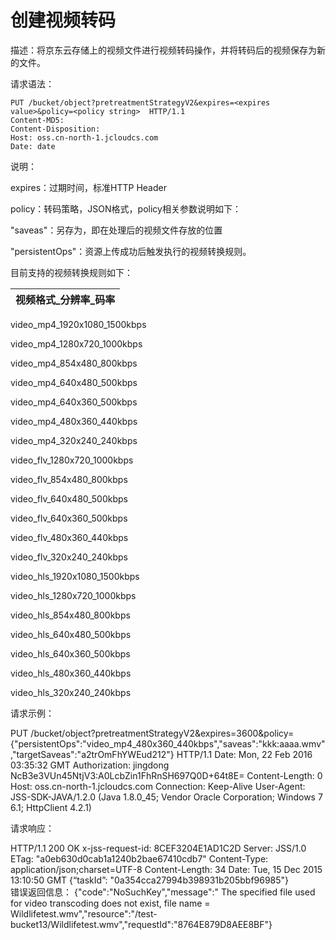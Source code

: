 # 创建视频转码

描述：将京东云存储上的视频文件进行视频转码操作，并将转码后的视频保存为新的文件。

请求语法：
```
PUT /bucket/object?pretreatmentStrategyV2&expires=<expires value>&policy=<policy string>  HTTP/1.1
Content-MD5: 
Content-Disposition: 
Host: oss.cn-north-1.jcloudcs.com
Date: date
```
说明：

expires：过期时间，标准HTTP Header

policy：转码策略，JSON格式，policy相关参数说明如下：

"saveas"：另存为，即在处理后的视频文件存放的位置

"persistentOps"：资源上传成功后触发执行的视频转换规则。

目前支持的视频转换规则如下：

|视频格式_分辨率_码率|
|-|
video_mp4_1920x1080_1500kbps

video_mp4_1280x720_1000kbps

video_mp4_854x480_800kbps

video_mp4_640x480_500kbps

video_mp4_640x360_500kbps

video_mp4_480x360_440kbps

video_mp4_320x240_240kbps

video_flv_1280x720_1000kbps

video_flv_854x480_800kbps

video_flv_640x480_500kbps

video_flv_640x360_500kbps

video_flv_480x360_440kbps

video_flv_320x240_240kbps

video_hls_1920x1080_1500kbps

video_hls_1280x720_1000kbps

video_hls_854x480_800kbps

video_hls_640x480_500kbps

video_hls_640x360_500kbps

video_hls_480x360_440kbps

video_hls_320x240_240kbps



请求示例：

PUT /bucket/object?pretreatmentStrategyV2&expires=3600&policy={"persistentOps":"video_mp4_480x360_440kbps","saveas":"kkk:aaaa.wmv","targetSaveas":"a2trOmFhYWEud212"} HTTP/1.1
   Date: Mon, 22 Feb 2016 03:35:32 GMT
   Authorization: jingdong   NcB3e3VUn45NtjV3:A0LcbZin1FhRnSH697Q0D+64t8E=
   Content-Length: 0
   Host: oss.cn-north-1.jcloudcs.com
   Connection: Keep-Alive
User-Agent: JSS-SDK-JAVA/1.2.0 (Java 1.8.0_45; Vendor Oracle Corporation; Windows 7 6.1; HttpClient 4.2.1)


请求响应：

HTTP/1.1 200 OK
x-jss-request-id: 8CEF3204E1AD1C2D
Server: JSS/1.0
ETag: "a0eb630d0cab1a1240b2bae67410cdb7"
Content-Type: application/json;charset=UTF-8
Content-Length: 34
Date: Tue, 15 Dec 2015 13:10:50 GMT
{“taskId”: "0a354cca27994b398931b205bbf96985"}   
错误返回信息：
{"code":"NoSuchKey","message":" The specified file used for video transcoding does not exist, file name = Wildlifetest.wmv","resource":"/test-bucket13/Wildlifetest.wmv","requestId":"8764E879D8AEE8BF"}
